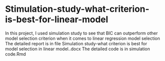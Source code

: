 # Stimulation-study-what-criterion-is-best-for-linear-model
In this project, I used simulation study to see that BIC can outperform other model selection criterion when it comes to linear regression model selection
The detailed report is in file Simulation study-what criterion is best for model selection in linear model..docx
The detailed code is in simulation code.Rmd
